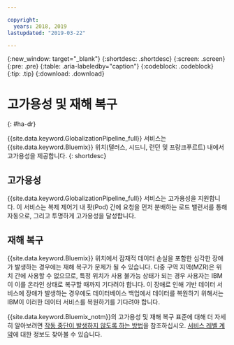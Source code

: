 ```yaml
---

copyright:
  years: 2018, 2019
lastupdated: "2019-03-22"

---
```


{:new_window: target="_blank"}
{:shortdesc: .shortdesc}
{:screen: .screen}
{:pre: .pre}
{:table: .aria-labeledby="caption"}
{:codeblock: .codeblock}
{:tip: .tip}
{:download: .download}


# 고가용성 및 재해 복구
{: #ha-dr}

{{site.data.keyword.GlobalizationPipeline_full}} 서비스는 {{site.data.keyword.Bluemix}} 위치(댈러스, 시드니, 런던 및 프랑크푸르트) 내에서 고가용성을 제공합니다.
{: shortdesc}

## 고가용성

{{site.data.keyword.GlobalizationPipeline_full}} 서비스는 고가용성을 지원합니다. 이 서비스는 복제 제어기 내 팟(Pod) 간에 요청을 먼저 분배하는 로드 밸런서를 통해 자동으로, 그리고 투명하게 고가용성을 달성합니다. 

## 재해 복구

{{site.data.keyword.Bluemix}} 위치에서 잠재적 데이터 손실을 포함한 심각한 장애가 발생하는 경우에는 재해 복구가 문제가 될 수 있습니다. 다중 구역 지역(MZR)은 위치 간에 사용할 수 없으므로, 특정 위치가 사용 불가능 상태가 되는 경우 사용자는 IBM이 이를 온라인 상태로 복구할 때까지 기다려야 합니다. 이 장애로 인해 기반 데이터 서비스에 장애가 발생하는 경우에도 데이터베이스 백업에서 데이터를 복원하기 위해서는 IBM이 이러한 데이터 서비스를 복원하기를 기다려야 합니다. 

{{site.data.keyword.Bluemix_notm}}의 고가용성 및 재해 복구 표준에 대해 더 자세히 알아보려면 [작동 중단이 발생하지 않도록 하는 방법](/docs/overview?topic=overview-zero-downtime#zero-downtime)을 참조하십시오. [서비스 레벨 계약](/docs/overview?topic=overview-zero-downtime#SLAs)에 대한 정보도 찾아볼 수 있습니다.   














